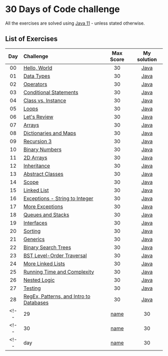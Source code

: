 # 30 Days of Code challenge
All the exercises are solved using [Java 11](https://www.oracle.com/ie/java/technologies/javase-jdk11-downloads.html) - unless stated otherwise.
## List of Exercises
| Day | Challenge | Max Score | My solution |
|:---:|:---|:---:|:---:|
| 00 | [Hello, World](https://www.hackerrank.com/challenges/30-hello-world) | 30 | [Java](Day00-HelloWorld/src/Solution.java) |
| 01 | [Data Types](https://www.hackerrank.com/challenges/30-data-types) | 30 | [Java](Day01-DataTypes/src/Solution.java) |
| 02 | [Operators](https://www.hackerrank.com/challenges/30-operators) | 30 | [Java](Day02-Operators/src/Solution.java) |
| 03 | [Conditional Statements](https://www.hackerrank.com/challenges/30-conditional-statements) | 30 | [Java](Day03-ConditionalStatements/src/Solution.java) |
| 04 | [Class vs. Instance](https://www.hackerrank.com/challenges/30-class-vs-instance) | 30 | [Java](Day04-ClassVsInstance/src/Person.java) |
| 05 | [Loops](https://www.hackerrank.com/challenges/30-loops) | 30 | [Java](Day05-Loops/src/Solution.java) |
| 06 | [Let's Review](https://www.hackerrank.com/challenges/30-review-loop) | 30 | [Java](Day06-LetsReview/src/Solution.java) |
| 07 | [Arrays](https://www.hackerrank.com/challenges/30-arrays) | 30 | [Java](Day07-Arrays/src/Solution.java) |
| 08 | [Dictionaries and Maps](https://www.hackerrank.com/challenges/30-dictionaries-and-maps) | 30 | [Java](Day08-DictionariesAndMaps/src/Solution.java) |
| 09 | [Recursion 3](https://www.hackerrank.com/challenges/30-recursion) | 30 | [Java](Day09-Recursion3/src/Solution.java) |
| 10 | [Binary Numbers](https://www.hackerrank.com/challenges/30-binary-numbers) | 30 | [Java](Day10-BinaryNumbers/src/Solution.java) |
| 11 | [2D Arrays](https://www.hackerrank.com/challenges/30-2d-arrays) | 30 | [Java](Day11-2DArrays/src/Solution.java) |
| 12 | [Inheritance](https://www.hackerrank.com/challenges/30-inheritance) | 30 | [Java](Day12-Inheritance/src) |
| 13 | [Abstract Classes](https://www.hackerrank.com/challenges/30-abstract-classes) | 30 | [Java](Day13-AbstractClasses/src/Solution.java) |
| 14 | [Scope](https://www.hackerrank.com/challenges/30-scope) | 30 | [Java](Day14-Scope/src/Solution.java) |
| 15 | [Linked List](https://www.hackerrank.com/challenges/30-linked-list) | 30 | [Java](Day15-LinkedList/src/Solution.java) |
| 16 | [Exceptions - String to Integer](https://www.hackerrank.com/challenges/30-exceptions-string-to-integer) | 30 | [Java](Day16-Exceptions-StringToInteger/src/Solution.java) |
| 17 | [More Exceptions](https://www.hackerrank.com/challenges/30-more-exceptions) | 30 | [Java](Day17-MoreExceptions/src/Solution.java) |
| 18 | [Queues and Stacks](https://www.hackerrank.com/challenges/30-queues-stacks) | 30 | [Java](Day18-QueuesAndStacks/src/Solution.java) |
| 19 | [Interfaces](https://www.hackerrank.com/challenges/30-interfaces) | 30 | [Java](Day19-Interfaces/src/Solution.java) |
| 20 | [Sorting](https://www.hackerrank.com/challenges/30-sorting) | 30 | [Java](Day20-Sorting/src/Solution.java) |
| 21 | [Generics](https://www.hackerrank.com/challenges/30-generics) | 30 | [Java](Day21-Generics/src/Generics.java) |
| 22 | [Binary Search Trees](https://www.hackerrank.com/challenges/30-binary-search-trees) | 30 | [Java](Day22-BinarySearchTrees/src/Solution.java) |
| 23 | [BST Level-Order Traversal](https://www.hackerrank.com/challenges/30-binary-trees) | 30 | [Java](Day23-BSTLevelOrderTraversal/src/Solution.java) |
| 24 | [More Linked Lists](https://www.hackerrank.com/challenges/30-linked-list-deletion) | 30 | [Java](Day24-MoreLinkedLists/src/Solution.java) |
| 25 | [Running Time and Complexity](https://www.hackerrank.com/challenges/30-running-time-and-complexity) | 30 | [Java]() |
| 26 | [Nested Logic](https://www.hackerrank.com/challenges/30-nested-logic) | 30 | [Java]() |
| 27 | [Testing](https://www.hackerrank.com/challenges/30-testing) | 30 | [Java]() |
| 28 | [RegEx, Patterns, and Intro to Databases](https://www.hackerrank.com/challenges/30-regex-patterns) | 30 | [Java]() |
<!-- | 29 | [name]() | 30 | [Java]() | -->
<!-- | 30 | [name]() | 30 | [Java]() | -->
<!-- | day | [name]() | 30 | [Java]() | -->